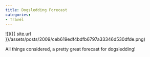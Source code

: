 ```yaml
---
title: Dogsledding Forecast
categories:
- Travel
---
```


![]({{ site.url }}/assets/posts/2009/ceb619edf4bdfb6797a33346d530dfde.png)
  



All things considered, a pretty great forecast for dogsledding!
